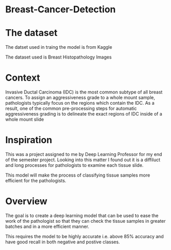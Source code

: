 # Breast-Cancer-Detection
# The dataset

The datset used in traing the model is from Kaggle

The dataset used is Breast Histopathology Images
# Context
Invasive Ductal Carcinoma (IDC) is the most common subtype of all breast cancers. To assign an aggressiveness grade to a whole mount sample, pathologists typically focus on the regions which contain the IDC. As a result, one of the common pre-processing steps for automatic aggressiveness grading is to delineate the exact regions of IDC inside of a whole mount slide
# Inspiration
This was a project assigned to me by Deep Learning Professor for my end of the semester project. Looking into this matter I found out it is a diffiluct and long processes for pathologists to examine each tissue slide.

This model will make the process of classifying tissue samples more efficient for the pathologists.
# Overview
The goal is to create a deep learning model that can be used to ease the work of the pathologist so that they can check the tissue samples in greater batches and in a more efficient manner.

This requires the model to be highly accurate i.e. above 85% accuracy and have good recall in both negative and postive classes.

